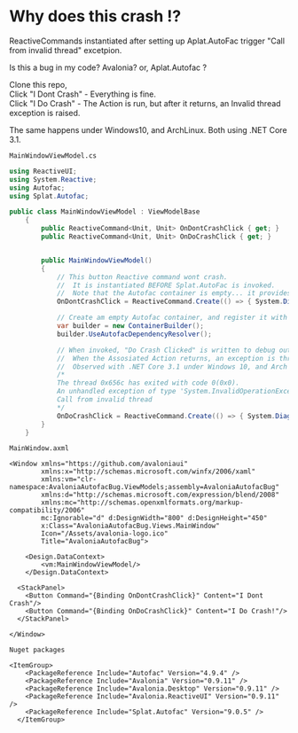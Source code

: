 # Why does this crash !?
ReactiveCommands instantiated after setting up Aplat.AutoFac trigger "Call from invalid thread" excetpion.

Is this a bug in my code? Avalonia? or, Aplat.Autofac ?  

Clone this repo,  
Click "I Dont Crash" - Everything is fine.  
Click "I Do Crash" - The Action is run, but after it returns, an Invalid thread exception is raised.  

The same happens under Windows10, and ArchLinux. Both using .NET Core 3.1.  

`MainWindowViewModel.cs`
```cs
using ReactiveUI;
using System.Reactive;
using Autofac;
using Splat.Autofac;

public class MainWindowViewModel : ViewModelBase
    {
        public ReactiveCommand<Unit, Unit> OnDontCrashClick { get; }
        public ReactiveCommand<Unit, Unit> OnDoCrashClick { get; }


        public MainWindowViewModel()
        {
            // This button Reactive command wont crash.
            //  It is instantiated BEFORE Splat.AutoFac is invoked.
            //  Note that the Autofac container is empty... it provides nothing.
            OnDontCrashClick = ReactiveCommand.Create(() => { System.Diagnostics.Debug.WriteLine("Dont Crash Clicked"); });

            // Create am empty Autofac container, and register it with Splat (The Avaolonia ServiceLocator).
            var builder = new ContainerBuilder();
            builder.UseAutofacDependencyResolver();

            // When invoked, "Do Crash Clicked" is written to debug output.
            //  When the Assosiated Action returns, an exception is thrown!
            //  Observed with .NET Core 3.1 under Windows 10, and Arch Linux.
            /*
            The thread 0x656c has exited with code 0(0x0).
            An unhandled exception of type 'System.InvalidOperationException' occurred in System.Private.CoreLib.dll
            Call from invalid thread
            */
            OnDoCrashClick = ReactiveCommand.Create(() => { System.Diagnostics.Debug.WriteLine("Do Crash Clicked"); });
        }
    }
```

`MainWindow.axml`
```xaml
<Window xmlns="https://github.com/avaloniaui"
        xmlns:x="http://schemas.microsoft.com/winfx/2006/xaml"
        xmlns:vm="clr-namespace:AvaloniaAutofacBug.ViewModels;assembly=AvaloniaAutofacBug"
        xmlns:d="http://schemas.microsoft.com/expression/blend/2008"
        xmlns:mc="http://schemas.openxmlformats.org/markup-compatibility/2006"
        mc:Ignorable="d" d:DesignWidth="800" d:DesignHeight="450"
        x:Class="AvaloniaAutofacBug.Views.MainWindow"
        Icon="/Assets/avalonia-logo.ico"
        Title="AvaloniaAutofacBug">

    <Design.DataContext>
        <vm:MainWindowViewModel/>
    </Design.DataContext>

  <StackPanel>
    <Button Command="{Binding OnDontCrashClick}" Content="I Dont Crash"/>
    <Button Command="{Binding OnDoCrashClick}" Content="I Do Crash!"/>
  </StackPanel>
  
</Window>
```

`Nuget packages`
```csproj
<ItemGroup>
    <PackageReference Include="Autofac" Version="4.9.4" />
    <PackageReference Include="Avalonia" Version="0.9.11" />
    <PackageReference Include="Avalonia.Desktop" Version="0.9.11" />
    <PackageReference Include="Avalonia.ReactiveUI" Version="0.9.11" />
    <PackageReference Include="Splat.Autofac" Version="9.0.5" />
  </ItemGroup>
```
